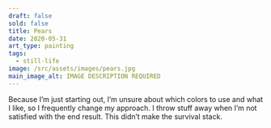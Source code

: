 ```yaml
---
draft: false
sold: false
title: Pears
date: 2020-05-31
art_type: painting
tags:
  - still-life
image: /src/assets/images/pears.jpg
main_image_alt: IMAGE DESCRIPTION REQUIRED
---
```

Because I’m just starting out, I’m unsure about which colors to use and what I like, so I frequently change my approach. I throw stuff away when I’m not satisfied with the end result. This didn’t make the survival stack.